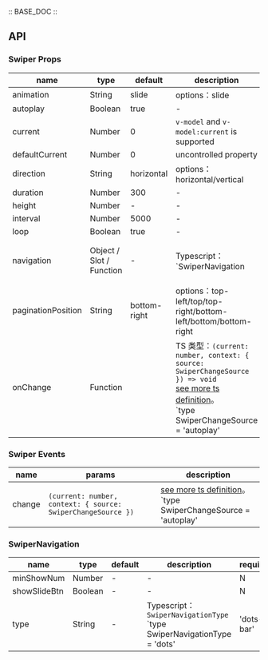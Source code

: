 :: BASE_DOC ::

## API

### Swiper Props

name | type | default | description | required
-- | -- | -- | -- | --
animation | String | slide | options：slide | N
autoplay | Boolean | true | \- | N
current | Number | 0 | `v-model` and `v-model:current` is supported | N
defaultCurrent | Number | 0 | uncontrolled property | N
direction | String | horizontal | options：horizontal/vertical | N
duration | Number | 300 | \- | N
height | Number | - | \- | N
interval | Number | 5000 | \- | N
loop | Boolean | true | \- | N
navigation | Object / Slot / Function | - | Typescript：`SwiperNavigation | TNode`。[see more ts definition](https://github.com/Tencent/tdesign-mobile-vue/blob/develop/src/common.ts) | N
paginationPosition | String | bottom-right | options：top-left/top/top-right/bottom-left/bottom/bottom-right | N
onChange | Function |  | TS 类型：`(current: number, context: { source: SwiperChangeSource }) => void`<br/>[see more ts definition](https://github.com/Tencent/tdesign-mobile-vue/tree/develop/src/swiper/type.ts)。<br/>`type SwiperChangeSource = 'autoplay' | 'touch' | ''`<br/> | N

### Swiper Events

name | params | description
-- | -- | --
change | `(current: number, context: { source: SwiperChangeSource })` | [see more ts definition](https://github.com/Tencent/tdesign-mobile-vue/tree/develop/src/swiper/type.ts)。<br/>`type SwiperChangeSource = 'autoplay' | 'touch' | ''`<br/>

### SwiperNavigation

name | type | default | description | required
-- | -- | -- | -- | --
minShowNum | Number | - | \- | N
showSlideBtn | Boolean | - | \- | N
type | String | - | Typescript：`SwiperNavigationType` `type SwiperNavigationType = 'dots' | 'dots-bar' | 'fraction'`。[see more ts definition](https://github.com/Tencent/tdesign-mobile-vue/tree/develop/src/swiper/type.ts) | N
